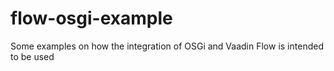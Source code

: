 # flow-osgi-example
Some examples on how the integration of OSGi and Vaadin Flow is intended to be used
